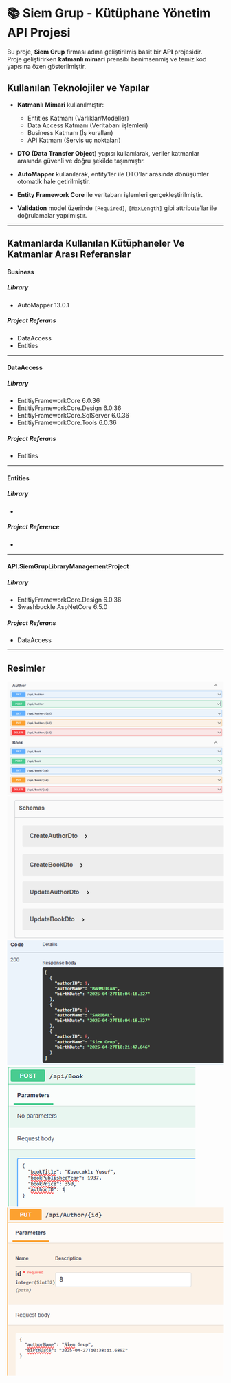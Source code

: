 # 📚 Siem Grup - Kütüphane Yönetim API Projesi

Bu proje, **Siem Grup** firması adına geliştirilmiş basit bir **API** projesidir.  
Proje geliştirirken **katmanlı mimari** prensibi benimsenmiş ve temiz kod yapısına özen gösterilmiştir.

## Kullanılan Teknolojiler ve Yapılar

- **Katmanlı Mimari** kullanılmıştır:
  - Entities Katmanı (Varlıklar/Modeller)
  - Data Access Katmanı (Veritabanı işlemleri)
  - Business Katmanı (İş kuralları)
  - API Katmanı (Servis uç noktaları)

- **DTO (Data Transfer Object)** yapısı kullanılarak, veriler katmanlar arasında güvenli ve doğru şekilde taşınmıştır.

- **AutoMapper** kullanılarak, entity'ler ile DTO'lar arasında dönüşümler otomatik hale getirilmiştir.

- **Entity Framework Core** ile veritabanı işlemleri gerçekleştirilmiştir.

- **Validation** model üzerinde `[Required]`, `[MaxLength]` gibi attribute'lar ile doğrulamalar yapılmıştır.

---
## Katmanlarda Kullanılan Kütüphaneler Ve Katmanlar Arası Referanslar

#### Business
##### Library
- AutoMapper 13.0.1
##### Project Referans
- DataAccess
- Entities
---
#### DataAccess
##### Library
- EntitiyFrameworkCore 6.0.36
- EntitiyFrameworkCore.Design 6.0.36
- EntitiyFrameworkCore.SqlServer 6.0.36
- EntitiyFrameworkCore.Tools 6.0.36
##### Project Referans
- Entities
---
#### Entities
##### Library
- 
##### Project Reference
-
---
#### API.SiemGrupLibraryManagementProject
##### Library
- EntitiyFrameworkCore.Design 6.0.36
- Swashbuckle.AspNetCore 6.5.0
##### Project Referans
- DataAccess
---

## Resimler

![Swagger](https://github.com/mahmutcansaribal/SiemGrupNetCoreProject/blob/main/SiemGrupLibraryManagementProject/Images/Swagger.png?raw=true)
![Schema](https://github.com/mahmutcansaribal/SiemGrupNetCoreProject/blob/main/SiemGrupLibraryManagementProject/Images/Schema.png?raw=true)
![Get](https://github.com/mahmutcansaribal/SiemGrupNetCoreProject/blob/main/SiemGrupLibraryManagementProject/Images/Get.png?raw=true)
![Post](https://github.com/mahmutcansaribal/SiemGrupNetCoreProject/blob/main/SiemGrupLibraryManagementProject/Images/Post.png?raw=true)
![Put](https://github.com/mahmutcansaribal/SiemGrupNetCoreProject/blob/main/SiemGrupLibraryManagementProject/Images/Put.png?raw=true)
